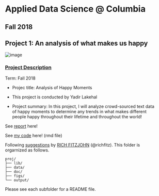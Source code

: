 # Applied Data Science @ Columbia
## Fall 2018
## Project 1: An analysis of what makes us happy

![image](figs/happy_17.png)

### [Project Description](doc/)


Term: Fall 2018

+ Projec title: Analysis of Happy Moments
+ This project is conducted by Yadir Lakehal

+ Project summary: In this project, I will analyze crowd-sourced text data of happy moments to determine any trends in what makes different people happy throughout their lifetime and throughout the world!

See [report](http://rpubs.com/yl3435/adsproject1) here!

See [my code](https://github.com/TZstatsADS/Fall2018-Proj1-yadir/blob/master/doc/ADS_Yadir_Proj1.Rmd) here! (rmd file)


Following [suggestions](https://nicercode.github.io/blog/2013-04-05-projects/) by [RICH FITZJOHN](https://nicercode.github.io/about/#Team) (@richfitz). This folder is orgarnized as follows.
```
proj/
├── lib/
├── data/
├── doc/
├── figs/
└── output/
```
 
Please see each subfolder for a README file.
